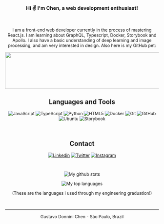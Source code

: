 <div align="center">
  
  ### Hi ✌️ I'm Chen,️ a web development enthusiast!

  <br>

  I am a front-end web developer currently in the process of mastering React.js. I am learning about GraphQL, Typescript, Docker, Storybook and Apollo. I also have a basic understanding of deep learning and image processing, and am very interested in design. Also here is my GitHub pet:

  

<a href="https://github.com/devxb/gitanimals">
  <img
    src="https://render.gitanimals.org/lines/GusChenn?pet-id=664806596184637330"
    width="600"
    height="120"
  />
</a>

  <br>

  ## Languages and Tools  
  ![JavaScript](https://img.shields.io/badge/javascript-%23323330.svg?style=for-the-badge&logo=javascript&logoColor=%23F7DF1E)
  ![TypeScript](https://img.shields.io/badge/typescript-%23323330.svg?style=for-the-badge&logo=typescript&logoColor=0076c6)
  ![Python](https://img.shields.io/badge/python-%23323330.svg?style=for-the-badge&logo=python&logoColor=3b76a7)
  ![HTML5](https://img.shields.io/badge/html5-%23323330.svg?style=for-the-badge&logo=html5&logoColor=e96228)
  ![Docker](https://img.shields.io/badge/docker-%23323330.svg?style=for-the-badge&logo=docker&logoColor=099cec)
  ![Git](https://img.shields.io/badge/git-%23323330.svg?style=for-the-badge&logo=git&logoColor=e84d31)
  ![GitHub](https://img.shields.io/badge/github-%23323330.svg?style=for-the-badge&logo=github&logoColor=white) 
  ![Ubuntu](https://img.shields.io/badge/Ubuntu-%23323330.svg?style=for-the-badge&logo=ubuntu&logoColor=e75c25)
  ![Storybook](https://img.shields.io/badge/storybook-%23323330.svg?style=for-the-badge&logo=storybook&logoColor=eff5c93)

  <br>

  ## Contact
  <a href="https://www.linkedin.com/in/gustavo-chen/">![Linkedin](https://img.shields.io/badge/Gustavo_Chen-%23F0F0F0.svg?style=for-the-badge&logo=Linkedin&logoColor=grey)</a>
  <a href="https://twitter.com/GusChenn_">![Twitter](https://img.shields.io/badge/Gustavo_Chen-%23F0F0F0.svg?style=for-the-badge&logo=Twitter&logoColor=grey)</a>
  <a href="https://www.instagram.com/gus_chen_/">![Instagram](https://img.shields.io/badge/Gustavo_Chen-%23F0F0F0.svg?style=for-the-badge&logo=Instagram&logoColor=grey)</a>

  <br>

  ![My github stats](https://github-readme-stats.vercel.app/api?username=GusChenn&show_icons=true&theme=solarized-light&count_private=true&include_all_commits=true)

  ![My top languages](https://github-readme-stats.vercel.app/api/top-langs/?username=GusChenn&theme=solarized-light&line_height=40&hide=css)

  (These are the languages i used through my engineering graduation!)

<div>

<br>

-----
Gustavo Donnini Chen - São Paulo, Brazil
